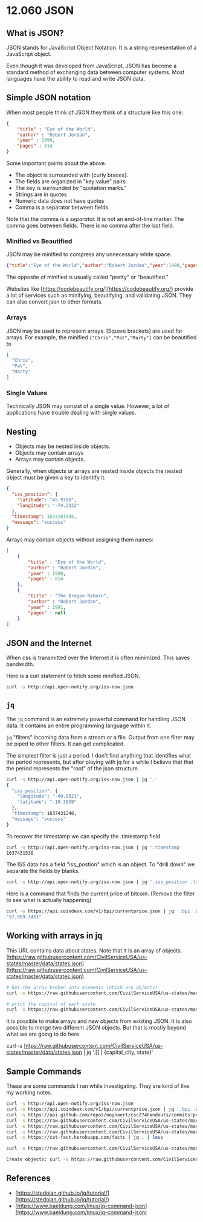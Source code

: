 # 12.060 JSON

## What is JSON?

JSON stands for JavaScript Object Notation.  It is a string representation of a JavaScript object.  

Even though it was developed from JavaScript, JSON has become a standard method of exchanging data between computer systems.  Most languages have the ability to read and write JSON data.

## Simple JSON notation

When most people think of JSON they think of a structure like this one:

```json
{ 
    "title" : "Eye of the World",
    "author" : "Robert Jordan",
    "year" : 1990,
    "pages" : 814
}
```

Some important points about the above.

* The object is surrounded with {curly braces}.
* The fields are organized in "key:value" pairs.
* The key is surrounded by "quotation marks."
* Strings are in quotes
* Numeric data does not have quotes
* Comma is a separator between fields

Note that the comma is a *separator.*  It is not an end-of-line marker.  The comma goes between fields.  There is no comma after the last field.

### Minified vs Beautified

JSON may be minified to compress any unnecessary white space.

```json
{"title":"Eye of the World","author":"Robert Jordan","year":1990,"pages":814}
```

The opposite of minified is usually called "pretty" or "beautified."  

Websites like [https://codebeautify.org/](https://codebeautify.org/)  provide a lot of services such as minifying, beautifying, and validating JSON.  They can also convert json to other formats.
### Arrays

JSON may be used to represent arrays.  [Square brackets] are used for arrays.  For example, the minified `["Chris","Pat","Marty"]` can be beautified to 

```json
[
  "Chris",
  "Pat",
  "Marty"
] 
```

### Single Values

Technically JSON may consist of a single value.  However, a lot of applications have trouble dealing with single values.

## Nesting

* Objects may be nested inside objects.
* Objects may contain arrays
* Arrays may contain objects.

Generally, when objects or arrays are nested inside objects the nested object must be given a key to identify it.

```json
{
  "iss_position": {
    "latitude": "45.9788",
    "longitude": "-74.2322"
  },
  "timestamp": 1637281945,
  "message": "success"
}
```

Arrays may contain objects without assigning them names:

```json
[
    { 
        "title" : "Eye of the World",
        "author" : "Robert Jordan",
        "year" : 1990,
        "pages" : 814
    },
    { 
        "title" : "The Dragon Reborn",
        "author" : "Robert Jordan",
        "year" : 1991,
        "pages" : null
    }
]
```

## JSON and the Internet

When css is transmitted over the Internet it is often minimized.  This saves bandwidth.  

Here is a curl statement to fetch some minified JSON.

```bash
curl -s http://api.open-notify.org/iss-now.json
```

## `jq`

The `jq` command is an extremely powerful command for handling JSON data.  It contains an entire programming language within it.

`jq` "filters" incoming data from a stream or a file.  Output from one filter may be piped to other filters. It can get complicated.

The simplest filter is just a period.  I don't find anything that identifies what the period represents, but after playing with jq for a while I believe that that the period represents the "root" of the json structure.

```bash
curl -s http://api.open-notify.org/iss-now.json | jq '.'
{
  "iss_position": {
    "longitude": "-49.9521",
    "latitude": "-10.3959"
  },
  "timestamp": 1637431248,
  "message": "success"
}
```

To recover the timestamp we can specify the .timestamp field

```bash
curl -s http://api.open-notify.org/iss-now.json | jq '.timestamp'
1637431538
```

The ISS data has a field "iss_postion" which is an object.  To "drill down" we separate the fields by blanks.

```bash
curl -s http://api.open-notify.org/iss-now.json | jq '.iss_position .latitude'
```

Here is a command that finds the current price of bitcoin. (Remove the filter to see what is actually happening)

```bash
curl -s https://api.coindesk.com/v1/bpi/currentprice.json | jq '.bpi .USD .rate'
"57,959.3451"
```

## Working with arrays in jq

This URL contains data about states.  Note that it is an array of objects.  [https://raw.githubusercontent.com/CivilServiceUSA/us-states/master/data/states.json](https://raw.githubusercontent.com/CivilServiceUSA/us-states/master/data/states.json)

```bash
# Get the array broken into elements (which are objects)
curl -s https://raw.githubusercontent.com/CivilServiceUSA/us-states/master/data/states.json | jq '.[]'

# print the capital of each state
curl -s https://raw.githubusercontent.com/CivilServiceUSA/us-states/master/data/states.json | jq '.[] .capital_city'
```

It is possible to make arrays and new objects from existing JSON.  It is also possible to merge two different JSON objects.  But that is mostly beyond what we are going to do here. 

curl -s https://raw.githubusercontent.com/CivilServiceUSA/us-states/master/data/states.json | jq '.[] | {capital_city,  state}' 


## Sample Commands

These are some commands I ran while investigating.  They are kind of like my working notes.

```bash
curl -s http://api.open-notify.org/iss-now.json
curl -s https://api.coindesk.com/v1/bpi/currentprice.json | jq '.bpi .USD .rate'
curl -s https://api.github.com/repos/noynaert/csc274handouts/commits?per_page=5
curl -s https://raw.githubusercontent.com/CivilServiceUSA/us-states/master/data/states.json | jq .
curl -s https://raw.githubusercontent.com/CivilServiceUSA/us-states/master/data/states.json | jq '.[49]'
curl -s https://raw.githubusercontent.com/CivilServiceUSA/us-states/master/data/states.json | jq '.[49] .capital_city'
curl -s https://cat-fact.herokuapp.com/facts | jq . | less

curl -s https://raw.githubusercontent.com/CivilServiceUSA/us-states/master/data/states.json | jq '.[] | {capital_city,  state}' 

Create objects: curl -s https://raw.githubusercontent.com/CivilServiceUSA/us-states/master/data/states.json | jq 'sort_by(.capital_city) | .[] | {  capital_city,  state }' 
```

## References

* [https://stedolan.github.io/jq/tutorial/](https://stedolan.github.io/jq/tutorial/)
* [https://www.baeldung.com/linux/jq-command-json](https://www.baeldung.com/linux/jq-command-json)
